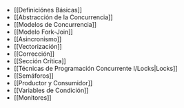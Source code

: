 - [[Definiciónes Básicas]]
- [[Abstracción de la Concurrencia]]
- [[Modelos de Concurrencia]]
- [[Modelo Fork-Join]]
- [[Asincronismo]]
- [[Vectorización]]
- [[Corrección]]
- [[Sección Crítica]]
- [[Técnicas de Programación Concurrente I/Locks|Locks]]
- [[Semáforos]]
- [[Productor y Consumidor]]
- [[Variables de Condición]]
- [[Monitores]]
